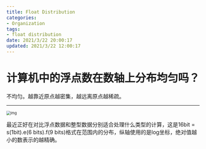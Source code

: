 ```yaml
---
title: Float Distribution
categories:
- Organization
tags:
- float distribution
date: 2021/3/22 20:00:17
updated: 2021/3/22 12:00:17
---
```




# 计算机中的浮点数在数轴上分布均匀吗？

不均匀。越靠近原点越密集，越远离原点越稀疏。

---

<img src="https://gitee.com/gaoyi-ai/image-bed/raw/master/images/ee202540b7cbdb71882da0e0d74aca9b_r.jpg" alt="img" style="zoom: 67%;" />

最近正好在对比浮点数据和整型数据分别适合处理什么类型的计算，这是16bit = s(1bit).e(6 bits).f(9 bits)格式在范围内的分布，纵轴使用的是log坐标，绝对值越小的数表示的越精确。